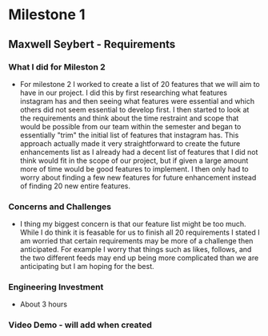 # Milestone 1
## Maxwell Seybert - Requirements
### What I did for Mileston 2
- For milestone 2 I worked to create a list of 20 features that we will aim to have in our project. I did this by first researching what features instagram has and then seeing what features were essential and which others did not seem essential to develop first. I then started to look at the requirements and think about the time restraint and scope that would be possible from our team within the semester and began to essentially "trim" the initial list of features that instagram has. This approach actually made it very straightforward to create the future enhancements list as I already had a decent list of features that I did not think would fit in the scope of our project, but if given a large amount more of time would be good features to implement. I then only had to worry about finding a few new features for future enhancement instead of finding 20 new entire features. 

### Concerns and Challenges
- I thing my biggest concern is that our feature list might be too much. While I do think it is feasable for us to finish all 20 requirements I stated I am worried that certain requirements may be more of a challenge then anticipated. For example I worry that things such as likes, follows, and the two different feeds may end up being more complicated than we are anticipating but I am hoping for the best.
### Engineering Investment
- About 3 hours
### Video Demo - will add when created